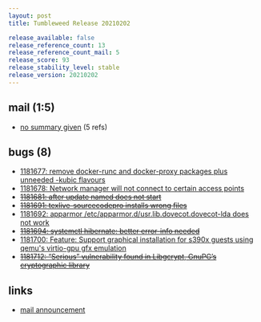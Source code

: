 ```yaml
---
layout: post
title: Tumbleweed Release 20210202

release_available: false
release_reference_count: 13
release_reference_count_mail: 5
release_score: 93
release_stability_level: stable
release_version: 20210202
---
```


## mail (1:5)

- [no summary given](https://github.com/boombatower/tumbleweed-review/issues/10) (5 refs)

## bugs (8)

<!--more-->

- [1181677: remove docker-runc and docker-proxy packages plus unneeded -kubic flavours](https://bugzilla.opensuse.org/show_bug.cgi?id=1181677)
- [1181678: Network manager will not connect to certain access points](https://bugzilla.opensuse.org/show_bug.cgi?id=1181678)
- ~~[1181681: after update named does not start](https://bugzilla.opensuse.org/show_bug.cgi?id=1181681)~~
- ~~[1181691: texlive-sourcecodepro installs wrong files](https://bugzilla.opensuse.org/show_bug.cgi?id=1181691)~~
- [1181692: apparmor /etc/apparmor.d/usr.lib.dovecot.dovecot-lda does not work](https://bugzilla.opensuse.org/show_bug.cgi?id=1181692)
- ~~[1181694: systemctl hibernate: better error-info needed](https://bugzilla.opensuse.org/show_bug.cgi?id=1181694)~~
- [1181700: Feature: Support graphical installation for s390x guests using qemu's virtio-gpu gfx emulation](https://bugzilla.opensuse.org/show_bug.cgi?id=1181700)
- ~~[1181712: “Serious” vulnerability found in Libgcrypt, GnuPG’s cryptographic library](https://bugzilla.opensuse.org/show_bug.cgi?id=1181712)~~



## links

- [mail announcement](https://github.com/boombatower/tumbleweed-review/issues/10)
